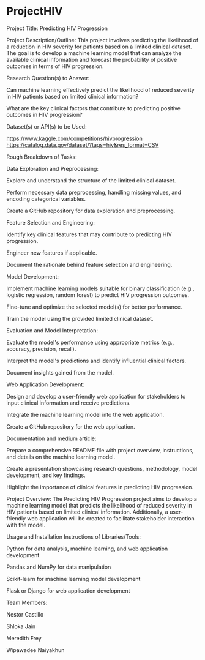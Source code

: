 # ProjectHIV

Project Title: Predicting HIV Progression 

Project Description/Outline: This project involves predicting the likelihood of a reduction in HIV severity for patients based on a limited clinical dataset. The goal is to develop a machine learning model that can analyze the available clinical information and forecast the probability of positive outcomes in terms of HIV progression. 

Research Question(s) to Answer: 

Can machine learning effectively predict the likelihood of reduced severity in HIV patients based on limited clinical information? 

What are the key clinical factors that contribute to predicting positive outcomes in HIV progression? 

Dataset(s) or API(s) to be Used: 

https://www.kaggle.com/competitions/hivprogression 
https://catalog.data.gov/dataset/?tags=hiv&res_format=CSV

Rough Breakdown of Tasks: 

Data Exploration and Preprocessing:  

Explore and understand the structure of the limited clinical dataset. 

Perform necessary data preprocessing, handling missing values, and encoding categorical variables. 

Create a GitHub repository for data exploration and preprocessing. 

Feature Selection and Engineering:  

Identify key clinical features that may contribute to predicting HIV progression. 

Engineer new features if applicable. 

Document the rationale behind feature selection and engineering. 

Model Development:  

Implement machine learning models suitable for binary classification (e.g., logistic regression, random forest) to predict HIV progression outcomes. 

Fine-tune and optimize the selected model(s) for better performance. 

Train the model using the provided limited clinical dataset. 

Evaluation and Model Interpretation:  

Evaluate the model's performance using appropriate metrics (e.g., accuracy, precision, recall). 

Interpret the model's predictions and identify influential clinical factors. 

Document insights gained from the model. 

Web Application Development:  

Design and develop a user-friendly web application for stakeholders to input clinical information and receive predictions. 

Integrate the machine learning model into the web application. 

Create a GitHub repository for the web application. 

Documentation and medium article:  

Prepare a comprehensive README file with project overview, instructions, and details on the machine learning model. 

Create a presentation showcasing research questions, methodology, model development, and key findings. 

Highlight the importance of clinical features in predicting HIV progression. 

Project Overview: The Predicting HIV Progression project aims to develop a machine learning model that predicts the likelihood of reduced severity in HIV patients based on limited clinical information. Additionally, a user-friendly web application will be created to facilitate stakeholder interaction with the model. 

Usage and Installation Instructions of Libraries/Tools: 

Python for data analysis, machine learning, and web application development 

Pandas and NumPy for data manipulation 

Scikit-learn for machine learning model development 

Flask or Django for web application development 

Team Members: 

Nestor Castillo 

Shloka Jain 

Meredith Frey 

Wipawadee Naiyakhun  

 
